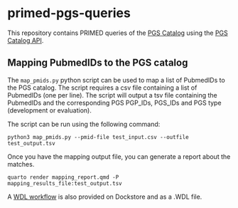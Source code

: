 # primed-pgs-queries

This repository contains PRIMED queries of the [PGS Catalog](https://www.pgscatalog.org/) using the [PGS Catalog API](https://www.pgscatalog.org/rest-api).

## Mapping PubmedIDs to the PGS catalog

The `map_pmids.py` python script can be used to map a list of PubmedIDs to the PGS catalog.
The script requires a csv file containing a list of PubmedIDs (one per line).
The script will output a tsv file containing the PubmedIDs and the corresponding PGS PGP_IDs, PGS_IDs and PGS type (development or evaluation).

The script can be run using the following command:

```
python3 map_pmids.py --pmid-file test_input.csv --outfile test_output.tsv
```

Once you have the mapping output file, you can generate a report about the matches.

```
quarto render mapping_report.qmd -P mapping_results_file:test_output.tsv
```

A [WDL workflow](https://dockstore.org/workflows/github.com/UW-GAC/anvil-util-workflows/backup_data_tables:main?tab=info) is also provided on Dockstore and as a .WDL file.
